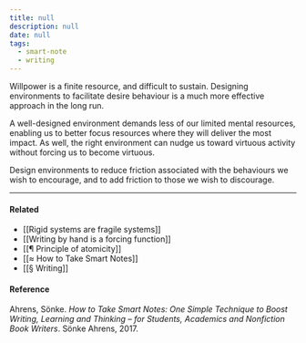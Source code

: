 ```yaml
---
title: null
description: null
date: null
tags:
  - smart-note
  - writing
---
```


Willpower is a finite resource, and difficult to sustain. Designing environments to facilitate desire behaviour is a much more effective approach in the long run.

A well-designed environment demands less of our limited mental resources, enabling us to better focus resources where they will deliver the most impact. As well, the right environment can nudge us toward virtuous activity without forcing us to become virtuous.

Design environments to reduce friction associated with the behaviours we wish to encourage, and to add friction to those we wish to discourage.

---

#### Related

- [[Rigid systems are fragile systems]]
- [[Writing by hand is a forcing function]]
- [[¶ Principle of atomicity]]
- [[≈ How to Take Smart Notes]]
- [[§ Writing]]

#### Reference

Ahrens, Sönke. _How to Take Smart Notes: One Simple Technique to Boost Writing, Learning and Thinking – for Students, Academics and Nonfiction Book Writers_. Sönke Ahrens, 2017.
